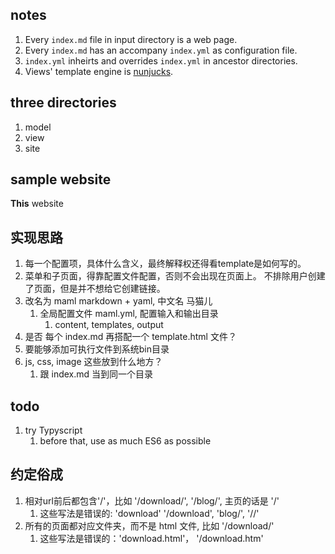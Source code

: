 ## notes

1. Every `index.md` file in input directory is a web page.
1. Every `index.md` has an accompany `index.yml` as configuration file.
1. `index.yml` inheirts and overrides `index.yml` in ancestor directories.
1. Views' template engine is [nunjucks](https://github.com/mozilla/nunjucks).


## three directories

1. model
1. view
1. site


## sample website

**This** website


## 实现思路

1. 每一个配置项，具体什么含义，最终解释权还得看template是如何写的。
1. 菜单和子页面，得靠配置文件配置，否则不会出现在页面上。 不排除用户创建了页面，但是并不想给它创建链接。
1. 改名为 maml markdown + yaml, 中文名 马猫儿
    1. 全局配置文件 maml.yml, 配置输入和输出目录
        1. content, templates, output
1. 是否 每个 index.md 再搭配一个 template.html 文件？
1. 要能够添加可执行文件到系统bin目录
1. js, css, image 这些放到什么地方？
    1. 跟 index.md 当到同一个目录


## todo

1. try Typyscript
    1. before that, use as much ES6 as possible


## 约定俗成

1. 相对url前后都包含'/'，比如 '/download/', '/blog/', 主页的话是 '/'
    1. 这些写法是错误的: 'download' '/download', 'blog/', '//'
1. 所有的页面都对应文件夹，而不是 html 文件, 比如 '/download/'
    1. 这些写法是错误的：'download.html'， '/download.htm'
